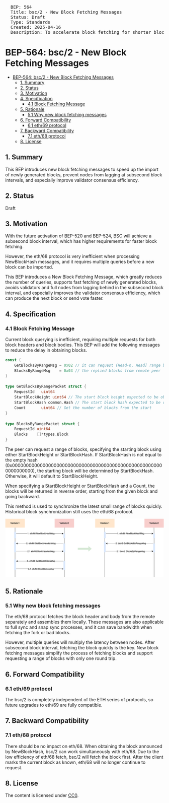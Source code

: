 <pre>
  BEP: 564
  Title: bsc/2 - New Block Fetching Messages
  Status: Draft
  Type: Standards
  Created: 2025-04-16
  Description: To accelerate block fetching for shorter block interval.
</pre>

# BEP-564: bsc/2 - New Block Fetching Messages
- [BEP-564: bsc/2 - New Block Fetching Messages](#bep-564-bsc2---new-block-fetching-messages)
  * [1. Summary](#1-summary)
  * [2. Status](#2-status)
  * [3. Motivation](#3-motivation)
  * [4. Specification](#4-specification)
    + [4.1 Block Fetching Message](#41-block-fetching-message)
  * [5. Rationale](#5-rationale)
    + [5.1 Why new block fetching messages](#51-why-new-block-fetching-messages)
  * [6. Forward Compatibility](#6-forward-compatibility)
    + [6.1 eth/69 protocol](#61-eth69-protocol)
  * [7. Backward Compatibility](#7-backward-compatibility)
    + [7.1 eth/68 protocol](#71-eth68-protocol)
  * [8. License](#8-license)

## 1. Summary

This BEP introduces new block fetching messages to speed up the import of newly generated blocks, prevent nodes from lagging at subsecond block intervals, and especially improve validator consensus efficiency.

## 2. Status

Draft

## 3. Motivation

With the future activation of BEP-520 and BEP-524, BSC will achieve a subsecond block interval, which has higher requirements for faster block fetching.

However, the eth/68 protocol is very inefficient when processing NewBlockHash messages, and it requires multiple queries before a new block can be imported.

This BEP introduces a New Block Fetching Message, which greatly reduces the number of queries, supports fast fetching of newly generated blocks, avoids validators and full nodes from lagging behind in the subsecond block interval, and especially improves the validator consensus efficiency, which can produce the next block or send vote faster.

## 4. Specification

### 4.1 Block Fetching Message

Current block querying is inefficient, requiring multiple requests for both block headers and block bodies. This BEP will add the following messages to reduce the delay in obtaining blocks.

```go
const (
	GetBlocksByRangeMsg = 0x02 // it can request (Head-n, Head] range blocks from remote peer
	BlocksByRangeMsg    = 0x03 // the replied blocks from remote peer
)

type GetBlocksByRangePacket struct {
	RequestId   uint64
	StartBlockHeight uint64 // The start block height expected to be obtained from
	StartBlockHash common.Hash // The start block hash expected to be obtained from
	Count       uint64 // Get the number of blocks from the start
}

type BlocksByRangePacket struct {
	RequestId uint64
	Blocks    []*types.Block
}
```

The peer can request a range of blocks, specifying the starting block using either StartBlockHeight or StartBlockHash. If StartBlockHash is not equal to the empty hash (0x0000000000000000000000000000000000000000000000000000000000000000), the starting block will be determined by StartBlockHash. Otherwise, it will default to StartBlockHeight.

When specifying a StartBlockHeight or StartBlockHash and a Count, the blocks will be returned in reverse order, starting from the given block and going backward.

This method is used to synchronize the latest small range of blocks quickly. Historical block synchronization still uses the eth/68 protocol.

![](assets/BEP-564/image1.png)

## 5. Rationale

### 5.1 Why new block fetching messages

The eth/68 protocol fetches the block header and body from the remote separately and assembles them locally. These messages are also applicable to full sync and snap sync processes, and it can save bandwidth when fetching the fork or bad blocks.

However, multiple queries will multiply the latency between nodes. After subsecond block interval, fetching the block quickly is the key. New block fetching messages simplify the process of fetching blocks and support requesting a range of blocks with only one round trip.

## 6. Forward Compatibility

### 6.1 eth/69 protocol

The bsc/2 is completely independent of the ETH series of protocols, so future upgrades to eth/69 are fully compatible.

## 7. Backward Compatibility

### 7.1 eth/68 protocol

There should be no impact on eth/68. When obtaining the block announced by NewBlockHash, bsc/2 can work simultaneously with eth/68. Due to the low efficiency of eth/68 fetch, bsc/2 will fetch the block first. After the client marks the current block as known, eth/68 will no longer continue to request.

## 8. License

The content is licensed under [CC0](https://creativecommons.org/publicdomain/zero/1.0/).
